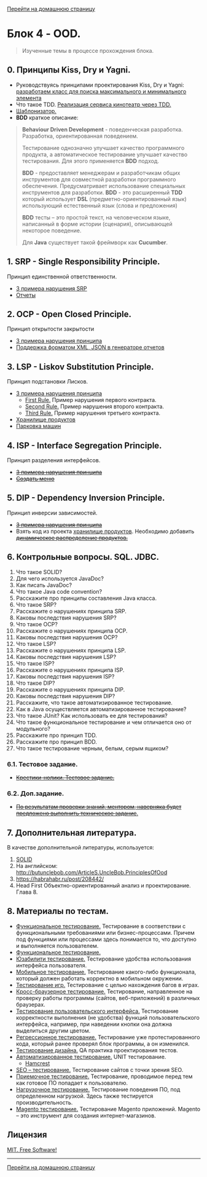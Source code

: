 [Перейти на домашнюю страницу](../README.md)

# Блок 4 - OOD.
> Изученные темы в процессе прохождения блока.

## 0. Принципы Kiss, Dry и Yagni. 
* Руководствуясь принципами проектирования Kiss, Dry и Yagni: 
[разработаем класс для поиска максимального и минимального элемента](https://github.com/ViktorJava/job4j_design/issues/85)
* Что такое TDD. [Реализация сервиса кинотеатр через TDD.](https://github.com/ViktorJava/job4j_design/issues/85)
* [Шаблонизатор.](https://github.com/ViktorJava/job4j_design/issues/87)
* **BDD** краткое описание: 
> **Behaviour Driven Development** - поведенческая разработка. Разработка, ориентированная поведением.
> 
>  Тестирование однозначно улучшает качество программного продукта, а автоматическое тестирование улучшает качество тестирования. Для этого применяется **BDD** подход.
> 
>  **BDD** - предоставляет менеджерам и разработчикам общих инструментов для совместной разработки программного обеспечения. Предусматривает использование специальных инструментов для разработки. **BDD** - это расширенный **TDD** который использует **DSL** (предметно-ориентированный язык) использующий естественный язык (слова и предложения)
> 
>  **BDD** тесты – это простой текст, на человеческом языке, написанный в форме истории (сценария), описывающей некоторое поведение.
> 
>  Для **Java** существует такой фреймворк как **Cucumber**.

## 1. SRP - Single Responsibility Principle.
Принцип единственной ответственности.
* [3 примера нарушения SRP](https://github.com/ViktorJava/job4j_design/issues/88)
* [Отчеты](https://github.com/ViktorJava/job4j_design/issues/89)

## 2. OCP - Open Closed Principle.
Принцип открытости закрытости
* [3 примера нарушения принципа](https://github.com/ViktorJava/job4j_design/issues/91)
* [Поддержка форматом XML, JSON в генераторе отчетов](https://github.com/ViktorJava/job4j_design/issues/93)

## 3.  LSP - Liskov Substitution Principle.
 Принцип подстановки Лисков.
* [3 примера нарушения принципа](https://github.com/ViktorJava/job4j_design/issues/97)
    * [First Rule.](https://github.com/ViktorJava/job4j_design/issues/95) Пример нарушения первого контракта.
    * [Second Rule.](https://github.com/ViktorJava/job4j_design/issues/96) Пример нарушения второго контракта.
    * [Third Rule.](https://github.com/ViktorJava/job4j_design/issues/98) Пример нарушения третьего контракта.
* [Хранилище продуктов](https://github.com/ViktorJava/job4j_design/issues/99)
* [Парковка машин](https://github.com/ViktorJava/job4j_design/issues/100)

## 4. ISP - Interface Segregation Principle.
 Принцип разделения интерфейсов.
* [~~3 примера нарушения принципа~~]()
* [~~Создать меню~~]()

## 5. DIP - Dependency Inversion Principle.
Принцип инверсии зависимостей.
* [~~3 примера нарушения принципа~~]()
* Взять код из проекта [хранилище продуктов](https://github.com/ViktorJava/job4j_design/issues/99). Необходимо добавить [~~динамическое распределение продуктов.~~]()


## 6. Контрольные вопросы. SQL. JDBC.
1. Что такое SOLID?
2. Для чего используется JavaDoc?
3. Как писать JavaDoc?
4. Что такое Java code convention?
5. Расскажите про принципы составления Java класса.
6. Что такое SRP?
7. Расскажите о нарушениях принципа SRP.
8. Каковы последствия нарушения SRP?
9. Что такое OCP?
10. Расскажите о нарушениях принципа OCP.
11. Каковы последствия нарушения OCP?
12. Что такое LSP?
13. Расскажите о нарушениях принципа LSP.
14. Каковы последствия нарушения LSP?
15. Что такое ISP?
16. Расскажите о нарушениях принципа ISP.
17. Каковы последствия нарушения ISP?
18. Что такое DIP?
19. Расскажите о нарушениях принципа DIP.
20. Каковы последствия нарушения DIP?
21. Расскажите, что такое автоматизированное тестирование.
22. Как в Java осуществляется автоматизированное тестирование?
23. Что такое JUnit? Как использовать ее для тестирования?
24. Что такое функциональное тестирование и чем отличается оно от модульного?
25. Расскажите про принцип TDD.
26. Расскажите про принцип BDD.
27. Что такое тестирование черным, белым, серым ящиком?

### 6.1. Тестовое задание.
* [~~Крестики-нолики. Тестовое задание.~~]()

### 6.2. Доп.задание.
* [~~По результатам проверки знаний, ментором, наверняка будет предложено выполнить техническое задание~~.]()

## 7. Дополнительная литература.
В качестве дополнительной литературы, используется:
1) [SOLID](https://ru.wikipedia.org/wiki/SOLID_(объектно-ориентированное_программирование))
2) На английском: http://butunclebob.com/ArticleS.UncleBob.PrinciplesOfOod 
3) https://habrahabr.ru/post/208442/ 
4) Head First Объектно-ориентированный анализ и проектирование. Глава 8. 
 
## 8. Материалы по тестам.
* [Функциональное тестирование.](https://qalight.ua/ru/baza-znaniy/funktsionalnoe-testirovanie/)
Тестирование в соответствии с функциональными требованиями или бизнес-процессами. Причем под функциями или процессами здесь понимается то, что доступно и выполняется пользователем.
* [Функциональное тестирование.](https://ru.wikipedia.org/wiki/%D0%A4%D1%83%D0%BD%D0%BA%D1%86%D0%B8%D0%BE%D0%BD%D0%B0%D0%BB%D1%8C%D0%BD%D0%BE%D0%B5_%D1%82%D0%B5%D1%81%D1%82%D0%B8%D1%80%D0%BE%D0%B2%D0%B0%D0%BD%D0%B8%D0%B5)
* [Юзабилити тестирование.](https://www.performance-lab.ru/juzabiliti-testirovanie)
Тестирование удобства использования интерфейса пользователя.
* [Мобильное тестирование.](https://qalight.ua/ru/baza-znaniy/testirovanie-mobilnyh-prilozhenij/)
Тестирование какого-либо функционала, который должен работать корректно в мобильном окружении.
* [Тестирование игр.](https://wikichi.ru/wiki/Game_testing)
Тестирование с целью нахождения багов в играх.
* [Кросс-браузерное тестирование.](http://www.itqc.ru/testing_branch/crossbrowser-testing.html)
Тестирование, направленное на проверку работы программы (сайтов, веб-приложений) в различных браузерах.
* [Тестирование пользовательского интерфейса.](https://qaevolution.ru/testirovanie-po/vidy-testirovaniya-po/testirovanie-polzovatelskogo-interfejsa/)
Тестирование корректности выполнения (не удобства) функций пользовательского интерфейса, например, при наведении кнопки она должна выделиться другим цветом.  
* [Регрессионное тестирование.](https://qalight.ua/ru/baza-znaniy/regressionnoe-testirovanie/)
Тестирование уже протестированного кода, который ранее проверял блок программы, а он изменился.
* [Тестирование дизайна.](https://qaevolution.ru/testovaya-dokumentaciya/test-dizajn/)
 QA практика проектирования тестов.
* [Автоматизированное тестирование.](https://junit.org/junit4/) UNIT тестирование.
    * [Hamcrest](http://hamcrest.org/JavaHamcrest/tutorial)
* [SEO – тестирование.](https://xbsoftware.ru/testirovanie-po/polnij-tsykl/seo-test/)
Тестирование сайтов с точки зрения SEO.
* [Приемочное тестирование.](https://qalight.ua/ru/baza-znaniy/priemochnoe-testirovanie/)
Тестирование, проводимое перед тем как готовое ПО попадает к пользователю.
* [Нагрузочное тестирование.](https://qalight.ua/ru/baza-znaniy/testirovanie-proizvoditelnosti/)
Тестирование поведения ПО, под определенном нагрузкой. Здесь также тестируется производительность.
* [Magento тестирование.](https://www.loadview-testing.com/ru/blog/%D1%82%D0%B5%D1%81%D1%82%D0%B8%D1%80%D0%BE%D0%B2%D0%B0%D0%BD%D0%B8%D0%B5-%D0%BD%D0%B0%D0%B3%D1%80%D1%83%D0%B7%D0%BA%D0%B8-%D0%BF%D1%80%D0%B8%D0%BB%D0%BE%D0%B6%D0%B5%D0%BD%D0%B8%D0%B5-%D1%8D%D0%BB/)
Тестирование Magento приложений. Magento – это инструмент для создания интернет-магазинов.

## Лицензия

[MIT. Free Software!](https://github.com/ViktorJava/job4j/tree/master/LICENSE)

---

[Перейти на домашнюю страницу](../README.md)
